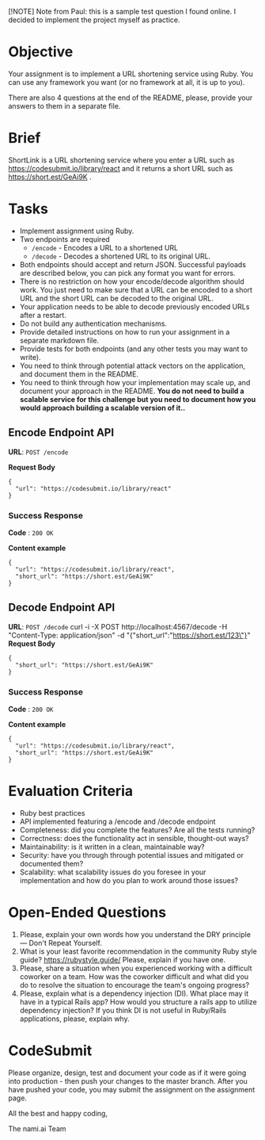 [!NOTE]
Note from Paul: this is a sample test question I found online. I decided to implement the project myself
as practice.


# Objective

Your assignment is to implement a URL shortening service using Ruby. You can use any framework you want (or no framework at all, it is up to you).

There are also 4 questions at the end of the README, please, provide your answers to them in a separate file.

# Brief

ShortLink is a URL shortening service where you enter a URL such as https://codesubmit.io/library/react and it returns a short URL such as https://short.est/GeAi9K .

# Tasks

- Implement assignment using Ruby.
- Two endpoints are required
  - `/encode` - Encodes a URL to a shortened URL
  - `/decode` - Decodes a shortened URL to its original URL.
- Both endpoints should accept and return JSON. Successful payloads are described below, you can pick any format you want for errors.
- There is no restriction on how your encode/decode algorithm should work. You just need to make sure that a URL can be encoded to a short URL and the short URL can be decoded to the original URL.
- Your application needs to be able to decode previously encoded URLs after a restart.
- Do not build any authentication mechanisms.
- Provide detailed instructions on how to run your assignment in a separate markdown file.
- Provide tests for both endpoints (and any other tests you may want to write).
- You need to think through potential attack vectors on the application, and document them in the README.
- You need to think through how your implementation may scale up, and document your approach in the README. **You do not need to build a scalable service for this challenge but you need to document how you would approach building a scalable version of it..**

## Encode Endpoint API

**URL**: `POST /encode`

**Request Body**
```json5
{
  "url": "https://codesubmit.io/library/react"
}
```

### Success Response

**Code** : `200 OK`

**Content example**

```json5
{
  "url": "https://codesubmit.io/library/react",
  "short_url": "https://short.est/GeAi9K"
}
```

## Decode Endpoint API

**URL**: `POST /decode`
curl -i -X POST http://localhost:4567/decode -H "Content-Type: application/json" -d "{\"short_url\":\"https://short.est/123\"}"
**Request Body**
```json5
{
  "short_url": "https://short.est/GeAi9K"
}
```

### Success Response

**Code** : `200 OK`

**Content example**

```json5
{
  "url": "https://codesubmit.io/library/react",
  "short_url": "https://short.est/GeAi9K"
}
```


# Evaluation Criteria

- Ruby best practices
- API implemented featuring a /encode and /decode endpoint
- Completeness: did you complete the features? Are all the tests running?
- Correctness: does the functionality act in sensible, thought-out ways?
- Maintainability: is it written in a clean, maintainable way?
- Security: have you through through potential issues and mitigated or documented them?
- Scalability: what scalability issues do you foresee in your implementation and how do you plan to work around those issues?

# Open-Ended Questions

1. Please, explain your own words how you understand the DRY principle — Don't Repeat Yourself.
2. What is your least favorite recommendation in the community Ruby style guide? https://rubystyle.guide/ Please, explain if you have one.
3. Please, share a situation when you experienced working with a difficult coworker on a team. How was the coworker difficult and what did you do to resolve the situation to encourage the team's ongoing progress?
4. Please, explain what is a dependency injection (DI). What place may it have in a typical Rails app? How would you structure a rails app to utilize dependency injection? If you think DI is not useful in Ruby/Rails applications, please, explain why.

# CodeSubmit

Please organize, design, test and document your code as if it were going into production - then push your changes to the master branch. After you have pushed your code, you may submit the assignment on the assignment page.

All the best and happy coding,

The nami.ai Team
